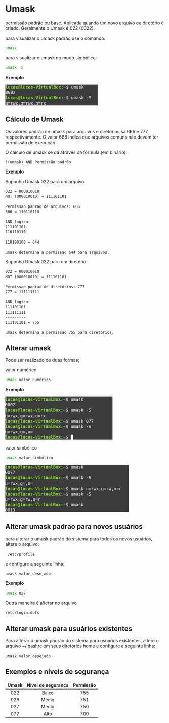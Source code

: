 # Umask

permissão padrão ou base. Aplicada quando um novo arquivo ou diretório é criado. Geralmente o Umask é 022 (0022).

para visualizar o umask padrão use o comando:

````bash
umask
````

para visualizar o umask no modo simbólico:

````bash
umask -S
````

**Exemplo**

![](https://github.com/lucaschf/administration-and-management-of-computer-networks/blob/main/images/umask/umask-example.png)

## Cálculo de Umask

Os valores padrão de umask para arquivos e diretórios sã 666 e 777 respectivamente. O valor 666 indica que arquivos comuns não devem ter permissão de execução.

O cálculo de umask se dá através da fórmula (em binário):

````
!(umask) AND Permissão padrão
````

**Exemplo**

Suponha Umask 022 para um arquivo.

````
022 = 000010010
NOT (000010010) = 111101101

Permissao padrao de arquivos: 666
666 = 110110110

AND lógico:
111101101 
110110110
---------
110100100 = 644

umask determina a permissao 644 para arquivos.
````

Suponha Umask 022 para um diretório.

````
022 = 000010010
NOT (000010010) = 111101101

Permissao padrao de diretórios: 777
777 = 111111111

AND lógico:
111101101 
111111111
---------
111101101 = 755

umask determina a permissao 755 para diretórios.
````

## Alterar umask

Pode ser realizado de duas formas;

valor numérico

````bash
umask valor_numérico
````

**Exemplo**

![](https://github.com/lucaschf/administration-and-management-of-computer-networks/blob/main/images/umask/umask-alterar-numerico-example.png)

valor simbólico

`````bash
umask valor_simbólico
`````

![](https://github.com/lucaschf/administration-and-management-of-computer-networks/blob/main/images/umask/umask-alterar-simbolico-example.png)

## Alterar umask padrao para novos usuários

para alterar o umask padrão do sistema para todos os novos usuários, altere o arquivo: 

````bash
 /etc/profile 
````

e configure a seguinte linha:

````
umask valor_desejado
````

**Exemplo**

`````bash
umask 027
`````

Outra maneira é alterar no arquivo 

````bash
/etc/login.defs
````

## Alterar umask para usuários existentes

Para alterar o umask padrão do sistema para usuários existentes, altere o arquivo ~/.bashrc em seus diretórios home e configure a seguinte linha: 

````
umask valor_desejado
````

## Exemplos  e níveis de segurança

| Umask | Nível de segurança | Permissão |
| :---: | :----------------: | :-------: |
|  022  |       Baixo        |    755    |
|  026  |       Médio        |    751    |
|  027  |       Médio        |    750    |
|  077  |        Alto        |    700    |

